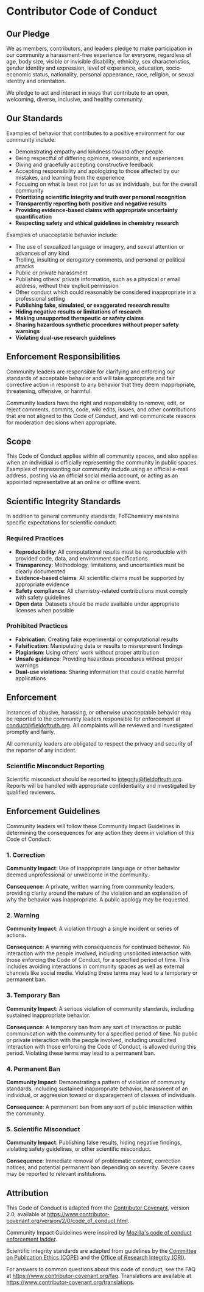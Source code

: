 # Contributor Code of Conduct

## Our Pledge

We as members, contributors, and leaders pledge to make participation in our
community a harassment-free experience for everyone, regardless of age, body
size, visible or invisible disability, ethnicity, sex characteristics, gender
identity and expression, level of experience, education, socio-economic status,
nationality, personal appearance, race, religion, or sexual identity
and orientation.

We pledge to act and interact in ways that contribute to an open, welcoming,
diverse, inclusive, and healthy community.

## Our Standards

Examples of behavior that contributes to a positive environment for our
community include:

* Demonstrating empathy and kindness toward other people
* Being respectful of differing opinions, viewpoints, and experiences
* Giving and gracefully accepting constructive feedback
* Accepting responsibility and apologizing to those affected by our mistakes,
  and learning from the experience
* Focusing on what is best not just for us as individuals, but for the
  overall community
* **Prioritizing scientific integrity and truth over personal recognition**
* **Transparently reporting both positive and negative results**
* **Providing evidence-based claims with appropriate uncertainty quantification**
* **Respecting safety and ethical guidelines in chemistry research**

Examples of unacceptable behavior include:

* The use of sexualized language or imagery, and sexual attention or
  advances of any kind
* Trolling, insulting or derogatory comments, and personal or political attacks
* Public or private harassment
* Publishing others' private information, such as a physical or email
  address, without their explicit permission
* Other conduct which could reasonably be considered inappropriate in a
  professional setting
* **Publishing fake, simulated, or exaggerated research results**
* **Hiding negative results or limitations of research**
* **Making unsupported therapeutic or safety claims**
* **Sharing hazardous synthetic procedures without proper safety warnings**
* **Violating dual-use research guidelines**

## Enforcement Responsibilities

Community leaders are responsible for clarifying and enforcing our standards of
acceptable behavior and will take appropriate and fair corrective action in
response to any behavior that they deem inappropriate, threatening, offensive,
or harmful.

Community leaders have the right and responsibility to remove, edit, or reject
comments, commits, code, wiki edits, issues, and other contributions that are
not aligned to this Code of Conduct, and will communicate reasons for moderation
decisions when appropriate.

## Scope

This Code of Conduct applies within all community spaces, and also applies when
an individual is officially representing the community in public spaces.
Examples of representing our community include using an official e-mail address,
posting via an official social media account, or acting as an appointed
representative at an online or offline event.

## Scientific Integrity Standards

In addition to general community standards, FoTChemistry maintains specific 
expectations for scientific conduct:

### Required Practices

* **Reproducibility**: All computational results must be reproducible with 
  provided code, data, and environment specifications
* **Transparency**: Methodology, limitations, and uncertainties must be clearly documented
* **Evidence-based claims**: All scientific claims must be supported by appropriate evidence
* **Safety compliance**: All chemistry-related contributions must comply with safety guidelines
* **Open data**: Datasets should be made available under appropriate licenses when possible

### Prohibited Practices

* **Fabrication**: Creating fake experimental or computational results
* **Falsification**: Manipulating data or results to misrepresent findings
* **Plagiarism**: Using others' work without proper attribution
* **Unsafe guidance**: Providing hazardous procedures without proper warnings
* **Dual-use violations**: Sharing information that could enable harmful applications

## Enforcement

Instances of abusive, harassing, or otherwise unacceptable behavior may be
reported to the community leaders responsible for enforcement at
[conduct@fieldoftruth.org](mailto:conduct@fieldoftruth.org).
All complaints will be reviewed and investigated promptly and fairly.

All community leaders are obligated to respect the privacy and security of the
reporter of any incident.

### Scientific Misconduct Reporting

Scientific misconduct should be reported to [integrity@fieldoftruth.org](mailto:integrity@fieldoftruth.org).
Reports will be handled with appropriate confidentiality and investigated by 
qualified reviewers.

## Enforcement Guidelines

Community leaders will follow these Community Impact Guidelines in determining
the consequences for any action they deem in violation of this Code of Conduct:

### 1. Correction

**Community Impact**: Use of inappropriate language or other behavior deemed
unprofessional or unwelcome in the community.

**Consequence**: A private, written warning from community leaders, providing
clarity around the nature of the violation and an explanation of why the
behavior was inappropriate. A public apology may be requested.

### 2. Warning

**Community Impact**: A violation through a single incident or series
of actions.

**Consequence**: A warning with consequences for continued behavior. No
interaction with the people involved, including unsolicited interaction with
those enforcing the Code of Conduct, for a specified period of time. This
includes avoiding interactions in community spaces as well as external channels
like social media. Violating these terms may lead to a temporary or
permanent ban.

### 3. Temporary Ban

**Community Impact**: A serious violation of community standards, including
sustained inappropriate behavior.

**Consequence**: A temporary ban from any sort of interaction or public
communication with the community for a specified period of time. No public or
private interaction with the people involved, including unsolicited interaction
with those enforcing the Code of Conduct, is allowed during this period.
Violating these terms may lead to a permanent ban.

### 4. Permanent Ban

**Community Impact**: Demonstrating a pattern of violation of community
standards, including sustained inappropriate behavior, harassment of an
individual, or aggression toward or disparagement of classes of individuals.

**Consequence**: A permanent ban from any sort of public interaction within
the community.

### 5. Scientific Misconduct

**Community Impact**: Publishing false results, hiding negative findings, 
violating safety guidelines, or other scientific misconduct.

**Consequence**: Immediate removal of problematic content, correction notices,
and potential permanent ban depending on severity. Severe cases may be reported
to relevant institutions.

## Attribution

This Code of Conduct is adapted from the [Contributor Covenant][homepage],
version 2.0, available at
https://www.contributor-covenant.org/version/2/0/code_of_conduct.html.

Community Impact Guidelines were inspired by [Mozilla's code of conduct
enforcement ladder](https://github.com/mozilla/diversity).

Scientific integrity standards are adapted from guidelines by the 
[Committee on Publication Ethics (COPE)](https://publicationethics.org/) and
the [Office of Research Integrity (ORI)](https://ori.hhs.gov/).

[homepage]: https://www.contributor-covenant.org

For answers to common questions about this code of conduct, see the FAQ at
https://www.contributor-covenant.org/faq. Translations are available at
https://www.contributor-covenant.org/translations.
